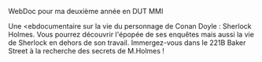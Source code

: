 WebDoc pour ma deuxième année en DUT MMI

Une <ebdocumentaire sur la vie du personnage de Conan Doyle : Sherlock Holmes. Vous pourrez découvrir l'épopée de ses enquêtes mais aussi la vie de Sherlock en dehors de son travail. 
Immergez-vous dans le 221B Baker Street à la recherche des secrets de M.Holmes !
